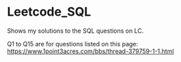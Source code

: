 # Leetcode_SQL
Shows my solutions to the SQL questions on LC.

Q1 to Q15 are for questions listed on this page: https://www.1point3acres.com/bbs/thread-379759-1-1.html
